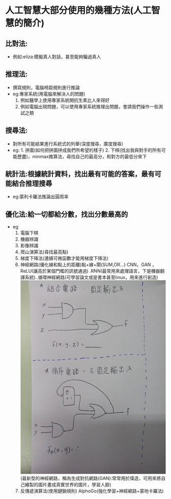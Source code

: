 # 人工智慧大部分使用的幾種方法(人工智慧的簡介)
## 比對法:
* 例如:eliza:模擬真人對話，甚至能夠騙過真人

## 推理法:
* 撰寫規則，電腦椅距規則進行推論
* eg:專家系統(用電腦來解決人的問題)
    1. 例如醫學上使用專家系統開抗生素比人來得好
    2. 例如電腦出現問題，可以使用專家系統推理出問題，會請我們操作一些測試之類


## 搜尋法:
* 對所有可能結果進行系統式的列舉(深度搜尋，廣度搜尋)
* eg: 1. 拼圖(如何把拼圖拼成我們所希望的樣子)
   2. 下棋(找出我與對手的所有可能歷盡)，minmax推算法，尋找自己的最高分，和對方的最低分來下
   
## 統計法:根據統計資料，找出最有可能的答案，最有可能結合推理搜尋
* eg:蒙利卡羅法推論出圓周率

## 優化法:給一切都給分數，找出分數最高的
* eg 
   1. 電腦下棋
   2. 機器辨識
   3. 影像辨識
   4. 爬山演算法(尋找最高點)
   5. 梯度下降法(連續可微函數才能用梯度下降法)
   5. 神經網路(優化線和點上的距離)點+線+閘(SUM,OR...)
   CNN，GAN ，ReLU(讓高於某個門檻的訊號通過) .RNN(最常用來處理語言，下是機器翻譯系統)..循環神經網路(可學習論文或是書本甚至linux，用來進行創造)
   ![](pictures/1..jpg)(最新型的神經網路，稱為生成對抗網路(GAN):常常用於偉造，可用來將自己繪製的圖片畫成真實世界的圖片，學習人臉)
   6. 反傳遞演算法(使用鏈鎖規則)
   AlphoGo(強化學習+神經網路+蒙地卡羅法)


